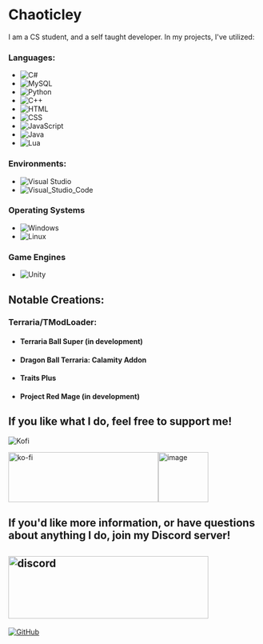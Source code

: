 # Chaoticley

I am a CS student, and a self taught developer.  In my projects, I've utilized:

### Languages:
- ![C#](https://img.shields.io/badge/C%23-873887?style=for-the-badge&logo=CSharp&logoColor=WHITE&logoWidth=20)
- ![MySQL](https://img.shields.io/badge/MySQL-00000F?style=for-the-badge&logo=mysql&logoColor=white)
- ![Python](https://img.shields.io/badge/Python-3776AB?style=for-the-badge&logo=Python&logoColor=white)
- ![C++](https://img.shields.io/badge/C++-00599C?style=flat-square&logo=C%2B%2B&logoColor=white)
- ![HTML](https://img.shields.io/badge/HTML-239120?style=for-the-badge&logo=html5&logoColor=white)
- ![CSS](https://img.shields.io/badge/CSS-239120?&style=for-the-badge&logo=css3&logoColor=white)
- ![JavaScript](https://img.shields.io/badge/JavaScript-323330?style=for-the-badge&logo=javascript&logoColor=F7DF1E)
- ![Java](https://img.shields.io/badge/Java-ED8B00?style=for-the-badge&logo=openjdk&logoColor=white)
- ![Lua](https://img.shields.io/badge/Lua-2C2D72?style=for-the-badge&logo=lua&logoColor=white)

### Environments:
- ![Visual Studio](https://img.shields.io/badge/Visual_Studio-C994F7?style=for-the-badge&logo=visual-studio&logoColor=WHITE)
- ![Visual_Studio_Code](https://img.shields.io/badge/Visual%20Studio%20Code-007ACC?style=for-the-badge&logo=VisualStudioCode&logoColor=white)

### Operating Systems
- ![Windows](https://img.shields.io/badge/Windows%20CMD-0078D6?style=for-the-badge&logo=Windows&logoColor=white)
- ![Linux](https://img.shields.io/badge/Linux%20CMD-FCC624?style=for-the-badge&logo=Linux&logoColor=black)

### Game Engines
- ![Unity](https://img.shields.io/badge/Unity-000000?style=for-the-badge&logo=Unity&logoColor=white)

## Notable Creations:

### Terraria/TModLoader:
- #### Terraria Ball Super (in development)
- #### Dragon Ball Terraria: Calamity Addon
- #### Traits Plus
- #### Project Red Mage (in development)

## If you like what I do, feel free to support me!

![Kofi](https://img.shields.io/badge/Ko--fi-F16061?style=for-the-badge&logo=ko-fi&logoColor=white)
<div style="display: flex; align-items: center;">
    <a href="https://ko-fi.com/X8X2C6OO1">
        <img src="https://ko-fi.com/img/githubbutton_sm.svg?format=code" alt="ko-fi" style="width: 300px; height: 100px;" />
    </a>
    <a href="https://github.com/Chaoticley/Chaoticley/assets/116920211/29542f08-99cb-4d74-8e56-68836abc3b8a">
        <img src="https://github.com/Chaoticley/Chaoticley/assets/116920211/29542f08-99cb-4d74-8e56-68836abc3b8a" alt="image" style="width: 100px; height: 100px;" />
    </a>
</div>

## If you'd like more information, or have questions about anything I do, join my Discord server!

## [<img src="https://pbs.twimg.com/media/EjkzQwvWsAEUN3_?format=png&name=small" alt="discord" width="400" height="125"/>](https://discord.gg/terrariaballsuper)

[![GitHub](https://github-readme-stats-git-masterrstaa-rickstaa.vercel.app/api?username=chaoticley&theme=tokyonight&show_icons=true)](https://github.com/anuraghazra/github-readme-stats)
